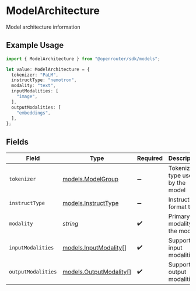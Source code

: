 # ModelArchitecture

Model architecture information

## Example Usage

```typescript
import { ModelArchitecture } from "@openrouter/sdk/models";

let value: ModelArchitecture = {
  tokenizer: "PaLM",
  instructType: "nemotron",
  modality: "text",
  inputModalities: [
    "image",
  ],
  outputModalities: [
    "embeddings",
  ],
};
```

## Fields

| Field                                                  | Type                                                   | Required                                               | Description                                            | Example                                                |
| ------------------------------------------------------ | ------------------------------------------------------ | ------------------------------------------------------ | ------------------------------------------------------ | ------------------------------------------------------ |
| `tokenizer`                                            | [models.ModelGroup](../models/modelgroup.md)           | :heavy_minus_sign:                                     | Tokenizer type used by the model                       |                                                        |
| `instructType`                                         | [models.InstructType](../models/instructtype.md)       | :heavy_minus_sign:                                     | Instruction format type                                |                                                        |
| `modality`                                             | *string*                                               | :heavy_check_mark:                                     | Primary modality of the model                          | text                                                   |
| `inputModalities`                                      | [models.InputModality](../models/inputmodality.md)[]   | :heavy_check_mark:                                     | Supported input modalities                             |                                                        |
| `outputModalities`                                     | [models.OutputModality](../models/outputmodality.md)[] | :heavy_check_mark:                                     | Supported output modalities                            |                                                        |